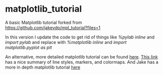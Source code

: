 matplotlib_tutorial
===================

A basic Matplotlib tutorial forked from https://github.com/jakevdp/mpl_tutorial?files=1

In this version I update the code to get rid of things like *%pylab inline* and *import pylab* and replace with *%matplotlib inline* and *import matplotlib.pyplot as plt*

An alternative, more detailed matplotlib tutorial can be found [here](http://nbviewer.ipython.org/github/jrjohansson/scientific-python-lectures/blob/master/Lecture-4-Matplotlib.ipynb). [This link](http://www.labri.fr/perso/nrougier/teaching/matplotlib/) has a nice summary of line styles, markers, and colormaps. And Jake has a more in depth matplotlib tutorial [here](http://www.astro.washington.edu/users/vanderplas/Astr599/notebooks/12_AdvancedMatplotlib)
